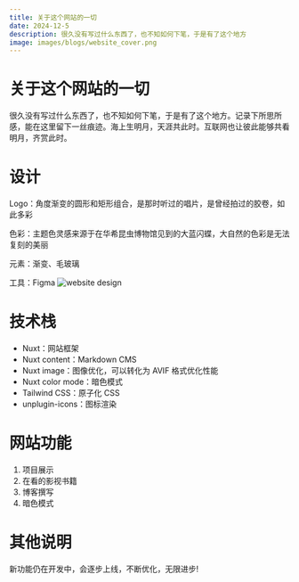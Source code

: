 ```yaml
---
title: 关于这个网站的一切
date: 2024-12-5
description: 很久没有写过什么东西了，也不知如何下笔，于是有了这个地方
image: images/blogs/website_cover.png
---
```


# 关于这个网站的一切

很久没有写过什么东西了，也不知如何下笔，于是有了这个地方。记录下所思所感，能在这里留下一丝痕迹。海上生明月，天涯共此时。互联网也让彼此能够共看明月，齐赏此时。

# 设计

Logo：角度渐变的圆形和矩形组合，是那时听过的唱片，是曾经拍过的胶卷，如此多彩

色彩：主题色灵感来源于在华希昆虫博物馆见到的大蓝闪蝶，大自然的色彩是无法复刻的美丽

元素：渐变、毛玻璃

工具：Figma
![website design](/images/blogs/website_design.png)

# 技术栈

- Nuxt：网站框架
- Nuxt content：Markdown CMS
- Nuxt image：图像优化，可以转化为 AVIF 格式优化性能
- Nuxt color mode：暗色模式
- Tailwind CSS：原子化 CSS
- unplugin-icons：图标渲染

# 网站功能

1. 项目展示
2. 在看的影视书籍
3. 博客撰写
4. 暗色模式

# 其他说明

新功能仍在开发中，会逐步上线，不断优化，无限进步!
